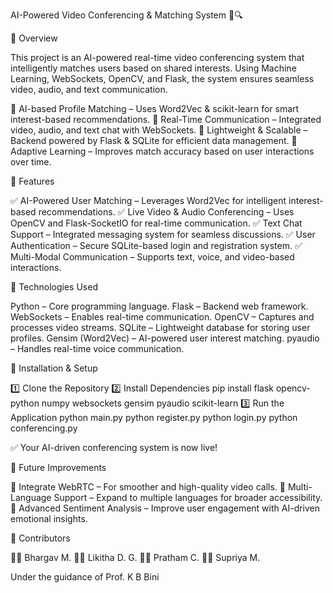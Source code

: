  AI-Powered Video Conferencing & Matching System 🎥🔍

📌 Overview

This project is an AI-powered real-time video conferencing system that intelligently matches users based on shared interests. Using Machine Learning, WebSockets, OpenCV, and Flask, the system ensures seamless video, audio, and text communication.

🔹 AI-based Profile Matching – Uses Word2Vec & scikit-learn for smart interest-based recommendations.
🔹 Real-Time Communication – Integrated video, audio, and text chat with WebSockets.
🔹 Lightweight & Scalable – Backend powered by Flask & SQLite for efficient data management.
🔹 Adaptive Learning – Improves match accuracy based on user interactions over time.

📌 Features

✅ AI-Powered User Matching – Leverages Word2Vec for intelligent interest-based recommendations.
✅ Live Video & Audio Conferencing – Uses OpenCV and Flask-SocketIO for real-time communication.
✅ Text Chat Support – Integrated messaging system for seamless discussions.
✅ User Authentication – Secure SQLite-based login and registration system.
✅ Multi-Modal Communication – Supports text, voice, and video-based interactions.

📌 Technologies Used

Python – Core programming language.
Flask – Backend web framework.
WebSockets – Enables real-time communication.
OpenCV – Captures and processes video streams.
SQLite – Lightweight database for storing user profiles.
Gensim (Word2Vec) – AI-powered user interest matching.
pyaudio – Handles real-time voice communication.

📌 Installation & Setup

1️⃣ Clone the Repository
2️⃣ Install Dependencies
pip install flask opencv-python numpy websockets gensim pyaudio scikit-learn
3️⃣ Run the Application
python main.py
python register.py
python login.py
python conferencing.py


✅ Your AI-driven conferencing system is now live!


📌 Future Improvements

🚀 Integrate WebRTC – For smoother and high-quality video calls.
🚀 Multi-Language Support – Expand to multiple languages for broader accessibility.
🚀 Advanced Sentiment Analysis – Improve user engagement with AI-driven emotional insights.


📌 Contributors


👨‍💻 Bhargav M.
👩‍💻 Likitha D. G.
👨‍💻 Pratham C.
👩‍💻 Supriya M.

Under the guidance of Prof. K B Bini 
